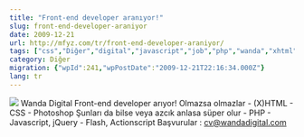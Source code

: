 ```yaml
---
title: "Front-end developer aranıyor!"
slug: front-end-developer-araniyor
date: 2009-12-21
url: http://mfyz.com/tr/front-end-developer-araniyor/
tags: ["css","Diğer","digital","javascript","job","php","wanda","xhtml"]
category: Diğer
migration: {"wpId":241,"wpPostDate":"2009-12-21T22:16:34.000Z"}
lang: tr
---
```


![](/images/archive/tr/2009/12/wandajob-1.jpg) Wanda Digital Front-end developer arıyor! Olmazsa olmazlar - (X)HTML - CSS - Photoshop Şunları da bilse veya azcık anlasa süper olur - PHP - Javascript, jQuery - Flash, Actionscript Başvurular : cv@wandadigital.com